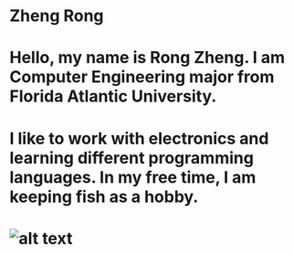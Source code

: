 # Zheng Rong
# Hello, my name is Rong Zheng. I am Computer Engineering major from Florida Atlantic University. 
# I like to work with electronics and learning different programming languages. In my free time, I am keeping fish as a hobby. 
# ![alt text](https://raw.githubusercontent.com/zhengronggift/zhengronggift.github.io/master/25360872.jpg)
